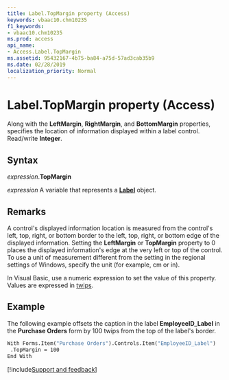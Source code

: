 ```yaml
---
title: Label.TopMargin property (Access)
keywords: vbaac10.chm10235
f1_keywords:
- vbaac10.chm10235
ms.prod: access
api_name:
- Access.Label.TopMargin
ms.assetid: 95432167-4b75-ba84-a75d-57ad3cab35b9
ms.date: 02/28/2019
localization_priority: Normal
---
```



# Label.TopMargin property (Access)

Along with the **LeftMargin**, **RightMargin**, and **BottomMargin** properties, specifies the location of information displayed within a label control. Read/write **Integer**.


## Syntax

_expression_.**TopMargin**

_expression_ A variable that represents a **[Label](Access.Label.md)** object.


## Remarks

A control's displayed information location is measured from the control's left, top, right, or bottom border to the left, top, right, or bottom edge of the displayed information. Setting the **LeftMargin** or **TopMargin** property to 0 places the displayed information's edge at the very left or top of the control. To use a unit of measurement different from the setting in the regional settings of Windows, specify the unit (for example, cm or in).

In Visual Basic, use a numeric expression to set the value of this property. Values are expressed in [twips](../language/glossary/vbe-glossary.md#twip).


## Example

The following example offsets the caption in the label **EmployeeID_Label** in the **Purchase Orders** form by 100 twips from the top of the label's border.

```vb
With Forms.Item("Purchase Orders").Controls.Item("EmployeeID_Label") 
 .TopMargin = 100 
End With
```



[!include[Support and feedback](~/includes/feedback-boilerplate.md)]